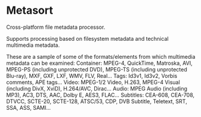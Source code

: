 Metasort
========

Cross-platform file metadata processor.

Supports processing based on filesystem metadata and technical multimedia metadata.

These are a sample of some of the formats/elements from which multimedia metadata can be examined:
Container: MPEG-4, QuickTime, Matroska, AVI, MPEG-PS (including unprotected DVD), MPEG-TS (including unprotected Blu-ray), MXF, GXF, LXF, WMV, FLV, Real...
Tags: Id3v1, Id3v2, Vorbis comments, APE tags...
Video: MPEG-1/2 Video, H.263, MPEG-4 Visual (including DivX, XviD), H.264/AVC, Dirac...
Audio: MPEG Audio (including MP3), AC3, DTS, AAC, Dolby E, AES3, FLAC...
Subtitles: CEA-608, CEA-708, DTVCC, SCTE-20, SCTE-128, ATSC/53, CDP, DVB Subtitle, Teletext, SRT, SSA, ASS, SAMI...



